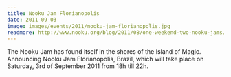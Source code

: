 ```yaml
---
title: Nooku Jam Florianopolis
date: 2011-09-03
image: images/events/2011/nooku-jam-florianopolis.jpg
readmore: http://www.nooku.org/blog/2011/08/one-weekend-two-nooku-jams/
---
```


The Nooku Jam has found itself in the shores of the Island of Magic. Announcing Nooku Jam Florianopolis, Brazil, which will take place on Saturday, 3rd of September 2011 from 18h till 22h.